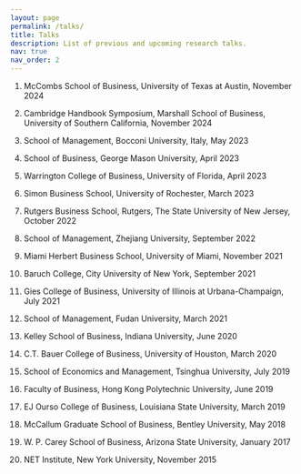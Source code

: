 ```yaml
---
layout: page
permalink: /talks/
title: Talks
description: List of previous and upcoming research talks.
nav: true
nav_order: 2
---
```


1. McCombs School of Business, University of Texas at Austin, November 2024

1. Cambridge Handbook Symposium, Marshall School of Business, University of Southern California, November 2024

1. School of Management, Bocconi University, Italy, May 2023

1. School of Business, George Mason University, April 2023

1. Warrington College of Business, University of Florida, April 2023

1. Simon Business School, University of Rochester, March 2023

1. Rutgers Business School, Rutgers, The State University of New Jersey, October 2022 

1. School of Management, Zhejiang University, September 2022

1. Miami Herbert Business School, University of Miami, November 2021

1. Baruch College, City University of New York, September 2021

1. Gies College of Business, University of Illinois at Urbana-Champaign, July 2021

1. School of Management, Fudan University, March 2021

1. Kelley School of Business, Indiana University, June 2020

1. C.T. Bauer College of Business, University of Houston, March 2020

1. School of Economics and Management, Tsinghua University, July 2019

1. Faculty of Business, Hong Kong Polytechnic University, June 2019

1. EJ Ourso College of Business, Louisiana State University, March 2019

1. McCallum Graduate School of Business, Bentley University, May 2018

1. W. P. Carey School of Business, Arizona State University, January 2017

1. NET Institute, New York University, November 2015
